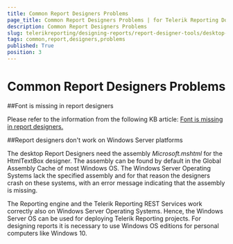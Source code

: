 ```yaml
---
title: Common Report Designers Problems
page_title: Common Report Designers Problems | for Telerik Reporting Documentation
description: Common Report Designers Problems
slug: telerikreporting/designing-reports/report-designer-tools/desktop-designers/common-report-designers-problems
tags: common,report,designers,problems
published: True
position: 3
---
```


# Common Report Designers Problems



##Font is missing in report designers

Please refer to the information from the following KB article: [Font is missing in report designers.](http://www.telerik.com/support/kb/reporting/details/font-is-missing-in-report-designers)

##Report designers don't work on Windows Server platforms

The desktop Report Designers need the assembly *Microsoft.mshtml*  for the HtmlTextBox designer.            The assembly can be found by default in the Global Assembly Cache of most Windows OS. The Windows Server Operating Systems            lack the specified assembly and for that reason the designers crash on these systems, with an error message indicating that            the assembly is missing.         

The Reporting engine and the Telerik Reporting REST Services work correctly also on Windows Server Operating Systems.            Hence, the  Windows Server OS can be used for deploying Telerik Reporting projects. For designing reports it is            necessary to use Windows OS editions for personal computers like Windows 10.         
